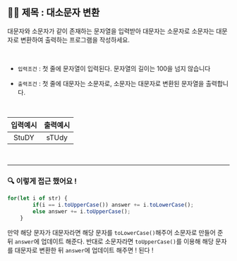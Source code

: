 ## ✍🏻 제목 : 대소문자 변환
대문자와 소문자가 같이 존재하는 문자열을 입력받아 대문자는 소문자로 소문자는 대문자로 변환하여 출력하는 프로그램을 작성하세요.

</br>

- `입력조건` : 첫 줄에 문자열이 입력된다. 문자열의 길이는 100을 넘지 않습니다

- `출력조건` : 첫 줄에 대문자는 소문자로, 소문자는 대문자로 변환된 문자열을 출력합니다.

</br>

|입력예시|출력예시|
|:------:|:----:|
|StuDY|sTUdy|


</br>

---

### 🔍 이렇게 접근 했어요 !

```javascript
for(let i of str) {
        if(i == i.toUpperCase()) answer += i.toLowerCase();
        else answer += i.toUpperCase();
    }
```
만약 해당 문자가 대문자라면 해당 문자를 `toLowerCase()`해주어 소문자로 만들어 준 뒤 `answer`에 업데이트 해준다. 반대로 소문자라면 `toUpperCase()`를 이용해 해당 문자를 대문자로 변환한 뒤 `answer`에 업데이트 해주면 ! 된다 !
